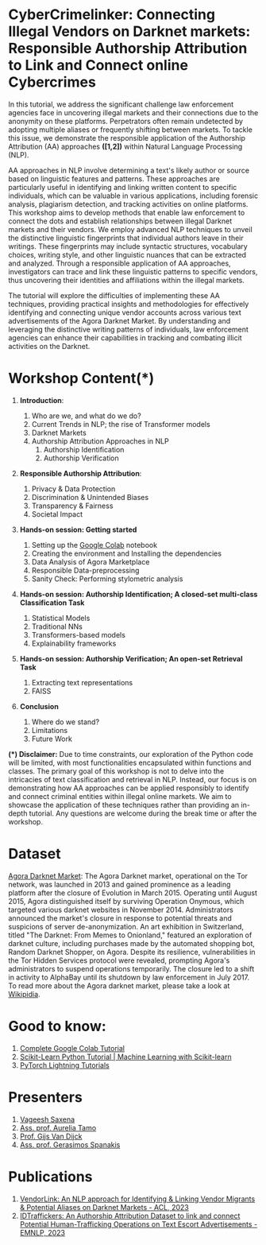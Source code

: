 # CyberCrimelinker: Connecting Illegal Vendors on Darknet markets: Responsible Authorship Attribution to Link and Connect online Cybercrimes

In this tutorial, we address the significant challenge law enforcement agencies face in uncovering illegal markets and their connections due to the anonymity on these platforms. Perpetrators often remain undetected by adopting multiple aliases or frequently shifting between markets. To tackle this issue, we demonstrate the responsible application of the Authorship Attribution (AA) approaches **([1,2])** within Natural Language Processing (NLP).

AA approaches in NLP involve determining a text's likely author or source based on linguistic features and patterns. These approaches are particularly useful in identifying and linking written content to specific individuals, which can be valuable in various applications, including forensic analysis, plagiarism detection, and tracking activities on online platforms. This workshop aims to develop methods that enable law enforcement to connect the dots and establish relationships between illegal Darknet markets and their vendors. We employ advanced NLP techniques to unveil the distinctive linguistic fingerprints that individual authors leave in their writings. These fingerprints may include syntactic structures, vocabulary choices, writing style, and other linguistic nuances that can be extracted and analyzed. Through a responsible application of AA approaches, investigators can trace and link these linguistic patterns to specific vendors, thus uncovering their identities and affiliations within the illegal markets.

The tutorial will explore the difficulties of implementing these AA techniques, providing practical insights and methodologies for effectively identifying and connecting unique vendor accounts across various text advertisements of the Agora Darknet Market. By understanding and leveraging the distinctive writing patterns of individuals, law enforcement agencies can enhance their capabilities in tracking and combating illicit activities on the Darknet.

# Workshop Content(*)

1. **Introduction**:
   1. Who are we, and what do we do? 
   2. Current Trends in NLP; the rise of Transformer models
   3. Darknet Markets
   4. Authorship Attribution Approaches in NLP
      1. Authorship Identification
      2. Authorship Verification

2. **Responsible Authorship Attribution**:
      1. Privacy & Data Protection
      2. Discrimination & Unintended Biases
      3. Transparency & Fairness
      4. Societal Impact

3. **Hands-on session: Getting started**
   1. Setting up the [Google Colab](https://colab.google/) notebook
   2. Creating the environment and Installing the dependencies
   3. Data Analysis of Agora Marketplace
   4. Responsible Data-preprocessing 
   5. Sanity Check: Performing stylometric analysis

4. **Hands-on session: Authorship Identification; A closed-set multi-class Classification Task**
   1. Statistical Models
   2. Traditional  NNs
   3. Transformers-based models
   4. Explainability frameworks

5.  **Hands-on session: Authorship Verification; An open-set Retrieval Task**
      1. Extracting text representations
      2. FAISS

6. **Conclusion**
      1. Where do we stand?
      2. Limitations
      3. Future Work

**(*) Disclaimer:** Due to time constraints, our exploration of the Python code will be limited, with most functionalities encapsulated within functions and classes. The primary goal of this workshop is not to delve into the intricacies of text classification and retrieval in NLP. Instead, our focus is on demonstrating how AA approaches can be applied responsibly to identify and connect criminal entities within illegal online markets. We aim to showcase the application of these techniques rather than providing an in-depth tutorial. Any questions are welcome during the break time or after the workshop.

# Dataset

[Agora Darknet Market](https://www.kaggle.com/datasets/philipjames11/dark-net-marketplace-drug-data-agora-20142015): The Agora Darknet market, operational on the Tor network, was launched in 2013 and gained prominence as a leading platform after the closure of Evolution in March 2015. Operating until August 2015, Agora distinguished itself by surviving Operation Onymous, which targeted various darknet websites in November 2014. Administrators announced the market's closure in response to potential threats and suspicions of server de-anonymization. An art exhibition in Switzerland, titled "The Darknet: From Memes to Onionland," featured an exploration of darknet culture, including purchases made by the automated shopping bot, Random Darknet Shopper, on Agora. Despite its resilience, vulnerabilities in the Tor Hidden Services protocol were revealed, prompting Agora's administrators to suspend operations temporarily. The closure led to a shift in activity to AlphaBay until its shutdown by law enforcement in July 2017. To read more about the Agora darknet market, please take a look at [Wikipidia](https://en.wikipedia.org/wiki/Agora_(online_marketplace)).

# Good to know:

1. [Complete Google Colab Tutorial](https://www.youtube.com/watch?v=agj3AxNPDWU&list=PLA83b1JHN4ly56Y7o6vDAT8Szxc3_EdRH)
2. [Scikit-Learn Python Tutorial | Machine Learning with Scikit-learn](https://www.youtube.com/watch?v=2WztaC6kyLs&list=PLS1QulWo1RIa7ha9SewcZlsTQVwL7n7oq)
3. [PyTorch Lightning Tutorials](https://www.youtube.com/watch?v=XbIN9LaQycQ&list=PLhhyoLH6IjfyL740PTuXef4TstxAK6nGP)

# Presenters

1. [Vageesh Saxena](https://www.maastrichtuniversity.nl/vk-saxena)
2. [Ass. prof. Aurelia Tamo](https://www.maastrichtuniversity.nl/tamo-larrieux)
3. [Prof. Gijs Van Dijck](https://www.maastrichtuniversity.nl/nl/g-van-dijck)
4. [Ass. prof. Gerasimos Spanakis](https://dke.maastrichtuniversity.nl/jerry.spanakis/)

# Publications

1. [VendorLink: An NLP approach for Identifying & Linking Vendor Migrants & Potential Aliases on Darknet Markets - ACL, 2023](https://aclanthology.org/2023.acl-long.481/)
2. [IDTraffickers: An Authorship Attribution Dataset to link and connect Potential Human-Trafficking Operations on Text Escort Advertisements - EMNLP, 2023](https://aclanthology.org/2023.emnlp-main.524/)

